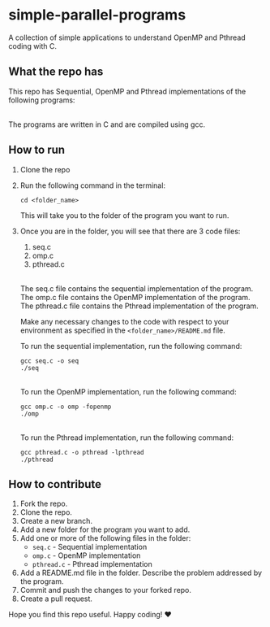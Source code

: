 # simple-parallel-programs
A collection of simple applications to understand OpenMP and Pthread coding with C. 

## What the repo has
This repo has Sequential, OpenMP and Pthread implementations of the following programs:

\
The programs are written in C and are compiled using gcc.

## How to run
1.  Clone the repo
2.  Run the following command in the terminal:

    ``` 
    cd <folder_name>    
    ```
    This will take you to the folder of the program you want to run. 
3.  Once you are in the folder, you will see that there are 3 code files:
    1.  seq.c
    2.  omp.c
    3.  pthread.c
    
    \
    The seq.c file contains the sequential implementation of the program. The omp.c file contains the OpenMP implementation of the program. The pthread.c file contains the Pthread implementation of the program.
    
    Make any necessary changes to the code with respect to your environment as specified in the `<folder_name>/README.md` file.

    To run the sequential implementation, run the following command:
    ```
    gcc seq.c -o seq
    ./seq
    ```
    \
    To run the OpenMP implementation, run the following command:
    ```
    gcc omp.c -o omp -fopenmp
    ./omp
    ```
    \
    To run the Pthread implementation, run the following command:
    ```
    gcc pthread.c -o pthread -lpthread
    ./pthread
    ```

## How to contribute
1.  Fork the repo.
2.  Clone the repo.
3.  Create a new branch.
4.  Add a new folder for the program you want to add.
5.  Add one or more of the following files in the folder:
    -  `seq.c` - Sequential implementation
    -  `omp.c` - OpenMP implementation
    -  `pthread.c` - Pthread implementation
6.  Add a README.md file in the folder. Describe the problem addressed by the program.
7. Commit and push the changes to your forked repo.
8. Create a pull request.

Hope you find this repo useful. Happy coding! ❤
